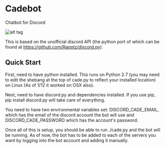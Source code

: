 # Cadebot
Chatbot for Discord 

![alt tag](http://www.videogamesblogger.com/wp-content/uploads/2010/07/marcus-cade-starcraft-2-character-screenshot.jpg)

This is based on the unofficial discord API (the python port of which can be found at https://github.com/Rapptz/discord.py).

## Quick Start

First, need to have python installed. This runs on Python 2.7 (you may need to edit the shebang at the top of cade.py to reflect your installed location) on Linux (As of 1/12 it worked on OSX also).

Next, need to have discord.py and dependencies installed. If you use pip, pip install discord.py will take care of everything. 

You need to have two environmental variables set: DISCORD_CADE_EMAIL, which has the email of the discord account the bot will use and DISCORD_CADE_PASSWORD which has the account's password. 

Once all of this is setup, you should be able to run ./cade.py and the bot will be running. As of now, the bot has to be added to each of the servers you want by logging into the bot account and adding it manually.

